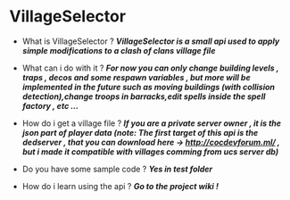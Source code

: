 # VillageSelector

- What is VillageSelector ?
***VillageSelector is a small api used to apply simple modifications to a clash of clans village file***

- What can i do with it ?
***For now you can only change building levels , traps , decos and some respawn variables , but more will be implemented in the future such as moving buildings (with collision detection),change troops in barracks,edit spells inside the spell factory , etc ...***

- How do i get a village file ?
***If you are a private server owner , it is the json part of player data (note: The first target of this api is the dedserver , that you can download here -> <http://cocdevforum.ml/> , but i made it compatible with villages comming from ucs server db)***

- Do you have some sample code ?
***Yes in test folder***

- How do i learn using the api ?
***Go to the project wiki !***
